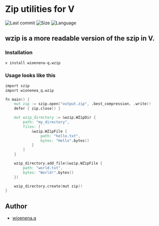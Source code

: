 # Zip utilities for V
![Last commit](https://img.shields.io/github/last-commit/wioenena-q/wzip?label=Last%20Commit&style=flat-square)
![Size](https://img.shields.io/github/languages/code-size/wioenena-q/wzip?label=Size&style=flat-square)
![Language](https://img.shields.io/github/languages/top/wioenena-q/wzip?label=V&style=flat-square)

## wzip is a more readable version of the szip in V.

### Installation
```bash
v install wioenena-q.wzip
```

### Usage looks like this
```v
import szip
import wionenea_q.wzip

fn main() {
    mut zip := szip.open("output.zip", .best_compression, .write)!
    defer { zip.close() }

    mut wzip_directory := &wzip.WZipDir {
        path: "my_directory",
        files: [
            &wzip.WZipFile {
                path: "hello.txt",
                bytes: "Hello".bytes()
            }
        ]
    }

    wzip_directory.add_file(&wzip.WZipFile {
        path: "world.txt",
        bytes: "World!".bytes()
    })

    wzip_directory.create(mut zip)!
}
```

## Author
- [wioenena.q](https://github.com/wioenena-q)
